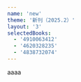 ```yaml
---
name: 'new'
theme: '新刊（2025.2）'
layout: '3'
selectedBooks:
  - '4910063412'
  - '4620328235'
  - '4838732074'
---
```


aaaa
